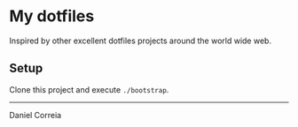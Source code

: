 # My dotfiles

Inspired by other excellent dotfiles projects around the world wide web.

## Setup

Clone this project and execute `./bootstrap`.

---

Daniel Correia
